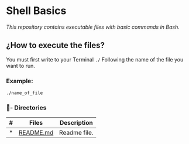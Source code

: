 # Shell Basics

_This repository contains executable files with basic commands in Bash._


## ¿How to execute the files?

You must first write to your Terminal `./` Following the name of the file you want to run.

### Example:
```
./name_of_file
```
### :file_folder:- Directories

#|Files|Description
---|:---:|---
*|[README.md](./README.md)| Readme file.
